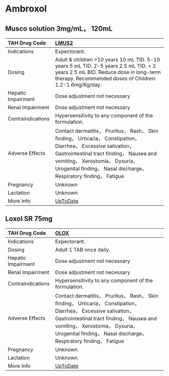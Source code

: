 # Ambroxol

## Musco solution 3mg/mL， 120mL

| TAH Drug Code      | [LMUS2](https://www.tahsda.org.tw/drugs/hissearch.php?drug_code=LMUS2)                                                                                                                                                                                                |
|:-------------------|:----------------------------------------------------------------------------------------------------------------------------------------------------------------------------------------------------------------------------------------------------------------------|
| Indications        | Expectorant.                                                                                                                                                                                                                                                          |
| Dosing             | Adult & children >10 years 10 mL TID. 5-10 years 5 mL TID. 2-5 years 2.5 mL TID. < 2 years 2.5 mL BID. Reduce dose in long-term therapy. Recommended doses of Children: 1.2-1.6mg/Kg/day.                                                                             |
| Hepatic Impairment | Dose adjustment not necessary                                                                                                                                                                                                                                         |
| Renal Impairment   | Dose adjustment not necessary                                                                                                                                                                                                                                         |
| Contraindications  | Hypersensitivity to any component of the formulation.                                                                                                                                                                                                                 |
| Adverse Effects    | Contact dermatitis， Pruritus， Rash， Skin finding， Urticaria， Constipation， Diarrhea， Excessive salivation， Gastrointestinal tract finding， Nausea and vomiting， Xerostomia， Dysuria， Urogenital finding， Nasal discharge， Respiratory finding， Fatigue |
| Pregnancy          | Unknown                                                                                                                                                                                                                                                               |
| Lactation          | Unknown                                                                                                                                                                                                                                                               |
| More Info          | [UpToDate](https://www.uptodate.com/contents/ambroxol-international-drug-information-concise)                                                                                                                                                                         |

## Loxol SR 75mg

| TAH Drug Code      | [OLOX](https://www.tahsda.org.tw/drugs/hissearch.php?drug_code=OLOX)                                                                                                                                                                                                  |
|:-------------------|:----------------------------------------------------------------------------------------------------------------------------------------------------------------------------------------------------------------------------------------------------------------------|
| Indications        | Expectorant.                                                                                                                                                                                                                                                          |
| Dosing             | Adult 1 TAB once daily.                                                                                                                                                                                                                                               |
| Hepatic Impairment | Dose adjustment not necessary                                                                                                                                                                                                                                         |
| Renal Impairment   | Dose adjustment not necessary                                                                                                                                                                                                                                         |
| Contraindications  | Hypersensitivity to any component of the formulation.                                                                                                                                                                                                                 |
| Adverse Effects    | Contact dermatitis， Pruritus， Rash， Skin finding， Urticaria， Constipation， Diarrhea， Excessive salivation， Gastrointestinal tract finding， Nausea and vomiting， Xerostomia， Dysuria， Urogenital finding， Nasal discharge， Respiratory finding， Fatigue |
| Pregnancy          | Unknown                                                                                                                                                                                                                                                               |
| Lactation          | Unknown                                                                                                                                                                                                                                                               |
| More Info          | [UpToDate](https://www.uptodate.com/contents/ambroxol-international-drug-information-concise)                                                                                                                                                                         |


